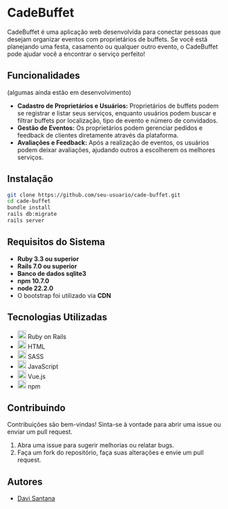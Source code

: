 # CadeBuffet

CadeBuffet é uma aplicação web desenvolvida para conectar pessoas que desejam organizar eventos com proprietários de buffets. Se você está planejando uma festa, casamento ou qualquer outro evento, o CadeBuffet pode ajudar você a encontrar o serviço perfeito!

## Funcionalidades
   (algumas ainda estão em desenvolvimento)

- **Cadastro de Proprietários e Usuários:** Proprietários de buffets podem se registrar e listar seus serviços, enquanto usuários podem buscar e filtrar buffets por localização, tipo de evento e número de convidados.
- **Gestão de Eventos:** Os proprietários podem gerenciar pedidos e feedback de clientes diretamente através da plataforma.
- **Avaliações e Feedback:** Após a realização de eventos, os usuários podem deixar avaliações, ajudando outros a escolherem os melhores serviços. 

## Instalação

```bash
git clone https://github.com/seu-usuario/cade-buffet.git
cd cade-buffet
bundle install
rails db:migrate
rails server
```

## Requisitos do Sistema
- **Ruby 3.3 ou superior**
- **Rails 7.0 ou superior**
- **Banco de dados sqlite3**
- **npm 10.7.0**
- **node 22.2.0**
- O bootstrap foi utilizado via **CDN**

## Tecnologias Utilizadas

- <img src="https://user-images.githubusercontent.com/25181517/192603748-3ac17112-3653-4257-80da-a57334b11411.png" width="20" height="20"> Ruby on Rails
- <img src="https://user-images.githubusercontent.com/25181517/192158954-f88b5814-d510-4564-b285-dff7d6400dad.png" width="20" height="20"> HTML
- <img src="https://user-images.githubusercontent.com/25181517/192158956-48192682-23d5-4bfc-9dfb-6511ade346bc.png" width="20" height="20"> SASS
- <img src="https://user-images.githubusercontent.com/25181517/117447155-6a868a00-af3d-11eb-9cfe-245df15c9f3f.png" width="20" height="20"> JavaScript
- <img src="https://user-images.githubusercontent.com/25181517/117448124-a2da9800-af3e-11eb-85d2-bd1b69b65603.png" width="20" height="20"> Vue.js
- <img src="https://user-images.githubusercontent.com/25181517/121401671-49102800-c959-11eb-9f6f-74d49a5e1774.png" width="20" height="20"> npm

## Contribuindo

Contribuições são bem-vindas! Sinta-se à vontade para abrir uma issue ou enviar um pull request.

   1. Abra uma issue para sugerir melhorias ou relatar bugs.
   2. Faça um fork do repositório, faça suas alterações e envie um pull request.

## Autores

- [Davi Santana](https://github.com/DaviSantanaS)

